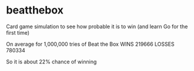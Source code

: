 # beatthebox
Card game simulation to see how probable it is to win (and learn Go for the first time)

On average for 1,000,000 tries of Beat the Box
WINS 219666
LOSSES 780334

So it is about 22% chance of winning
